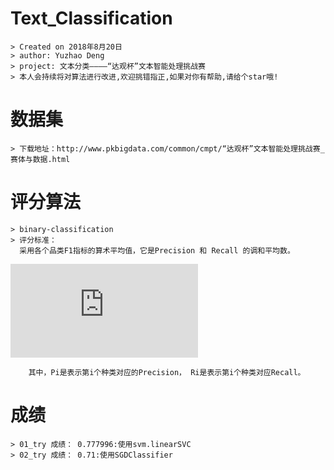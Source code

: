 # Text_Classification

    > Created on 2018年8月20日
    > author: Yuzhao Deng
    > project: 文本分类————“达观杯”文本智能处理挑战赛
    > 本人会持续将对算法进行改进,欢迎挑错指正,如果对你有帮助,请给个star哦!

# 数据集
    > 下载地址：http://www.pkbigdata.com/common/cmpt/“达观杯”文本智能处理挑战赛_赛体与数据.html

# 评分算法
    > binary-classification
    > 评分标准：
      采用各个品类F1指标的算术平均值，它是Precision 和 Recall 的调和平均数。

  ![image](https://latex.codecogs.com/gif.latex?%3CF1%3E%3D%5Cfrac%7B1%7D%7Bn%7D%20%5Csum_%7Bi%7D%5E%7Bn%7DF1_i%3D%5Cfrac%7B1%7D%7Bn%7D%5Csum_%7Bi%7D%5E%7Bn%7D%5Cfrac%7B2%5Ccdot%20P_i%5Ccdot%20R_i%7D%7BP_i&plus;R_i%7D)

        其中，Pi是表示第i个种类对应的Precision， Ri是表示第i个种类对应Recall。

# 成绩

    > 01_try 成绩： 0.777996:使用svm.linearSVC
    > 02_try 成绩： 0.71:使用SGDClassifier
